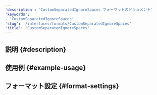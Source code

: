 ```yaml
---
'description': 'CustomSeparatedIgnoreSpaces フォーマットのドキュメント'
'keywords':
- 'CustomSeparatedIgnoreSpaces'
'slug': '/interfaces/formats/CustomSeparatedIgnoreSpaces'
'title': 'CustomSeparatedIgnoreSpaces'
---
```




## 説明 {#description}

## 使用例 {#example-usage}

## フォーマット設定 {#format-settings}
